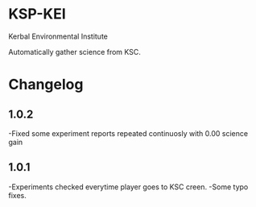 # KSP-KEI
Kerbal Environmental Institute

Automatically gather science from KSC.

# Changelog
## 1.0.2
-Fixed some experiment reports repeated continuosly with 0.00 science gain

## 1.0.1
-Experiments checked everytime player goes to KSC creen.
-Some typo fixes.
